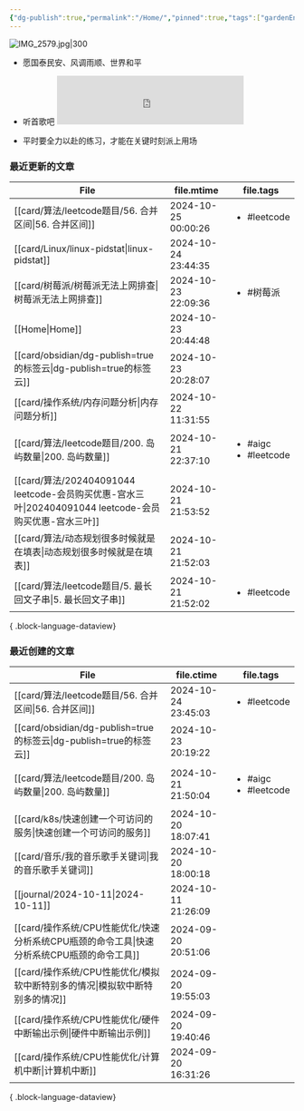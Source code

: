 ```yaml
---
{"dg-publish":true,"permalink":"/Home/","pinned":true,"tags":["gardenEntry"],"dgHomeLink":true,"dgShowBacklinks":"false","noteIcon":"2","created":"2024-01-28T22:46:43+08:00","updated":"2024-09-11T17:07:12+08:00"}
---
```



![IMG_2579.jpg|300](/img/user/attachs/IMG_2579.jpg)

- 愿国泰民安、风调雨顺、世界和平

- 听首歌吧 <iframe frameborder="no" border="0" marginwidth="0" marginheight="0" width=330 height=86 src="https://music.163.com/outchain/player?type=2&id=2612654282&auto=0&height=66"></iframe>
- 平时要全力以赴的练习，才能在关键时刻派上用场


### 最近更新的文章

| File                                                                                | file.mtime          | file.tags                                 |
| ----------------------------------------------------------------------------------- | ------------------- | ----------------------------------------- |
| [[card/算法/leetcode题目/56. 合并区间\|56. 合并区间]]                                        | 2024-10-25 00:00:26 | <ul><li>#leetcode</li></ul>               |
| [[card/Linux/linux-pidstat\|linux-pidstat]]                                      | 2024-10-24 23:44:35 | <ul></ul>                                 |
| [[card/树莓派/树莓派无法上网排查\|树莓派无法上网排查]]                                                | 2024-10-23 22:09:36 | <ul><li>#树莓派</li></ul>                    |
| [[Home\|Home]]                                                                   | 2024-10-23 20:44:48 | <ul></ul>                                 |
| [[card/obsidian/dg-publish=true的标签云\|dg-publish=true的标签云]]                       | 2024-10-23 20:28:07 | <ul></ul>                                 |
| [[card/操作系统/内存问题分析\|内存问题分析]]                                                     | 2024-10-22 11:31:55 | <ul></ul>                                 |
| [[card/算法/leetcode题目/200. 岛屿数量\|200. 岛屿数量]]                                      | 2024-10-21 22:37:10 | <ul><li>#aigc</li><li>#leetcode</li></ul> |
| [[card/算法/202404091044 leetcode-会员购买优惠-宫水三叶\|202404091044 leetcode-会员购买优惠-宫水三叶]] | 2024-10-21 21:53:52 | <ul></ul>                                 |
| [[card/算法/动态规划很多时候就是在填表\|动态规划很多时候就是在填表]]                                         | 2024-10-21 21:52:03 | <ul></ul>                                 |
| [[card/算法/leetcode题目/5. 最长回文子串\|5. 最长回文子串]]                                      | 2024-10-21 21:52:02 | <ul><li>#leetcode</li></ul>               |

{ .block-language-dataview}

### 最近创建的文章

| File                                                          | file.ctime          | file.tags                                 |
| ------------------------------------------------------------- | ------------------- | ----------------------------------------- |
| [[card/算法/leetcode题目/56. 合并区间\|56. 合并区间]]                  | 2024-10-24 23:45:03 | <ul><li>#leetcode</li></ul>               |
| [[card/obsidian/dg-publish=true的标签云\|dg-publish=true的标签云]] | 2024-10-23 20:19:22 | <ul></ul>                                 |
| [[card/算法/leetcode题目/200. 岛屿数量\|200. 岛屿数量]]                | 2024-10-21 21:50:04 | <ul><li>#aigc</li><li>#leetcode</li></ul> |
| [[card/k8s/快速创建一个可访问的服务\|快速创建一个可访问的服务]]                    | 2024-10-20 18:07:41 | <ul></ul>                                 |
| [[card/音乐/我的音乐歌手关键词\|我的音乐歌手关键词]]                           | 2024-10-20 18:00:18 | <ul></ul>                                 |
| [[journal/2024-10-11\|2024-10-11]]                         | 2024-10-11 21:26:09 | <ul></ul>                                 |
| [[card/操作系统/CPU性能优化/快速分析系统CPU瓶颈的命令工具\|快速分析系统CPU瓶颈的命令工具]]   | 2024-09-20 20:51:06 | <ul></ul>                                 |
| [[card/操作系统/CPU性能优化/模拟软中断特别多的情况\|模拟软中断特别多的情况]]             | 2024-09-20 19:55:03 | <ul></ul>                                 |
| [[card/操作系统/CPU性能优化/硬件中断输出示例\|硬件中断输出示例]]                   | 2024-09-20 19:40:46 | <ul></ul>                                 |
| [[card/操作系统/CPU性能优化/计算机中断\|计算机中断]]                         | 2024-09-20 16:31:26 | <ul></ul>                                 |

{ .block-language-dataview}

